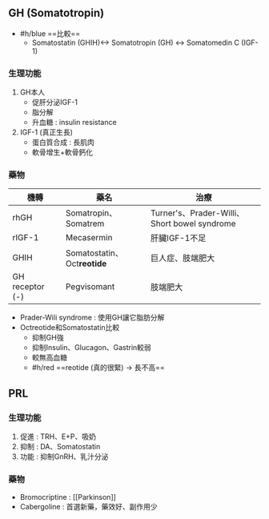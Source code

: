 ## GH (Somatotropin)
- #h/blue ==比較==
	- Somatostatin (GHIH)<-> Somatotropin (GH) <-> Somatomedin C (IGF-1)
### 生理功能
1. GH本人
	- 促肝分泌IGF-1
	- 脂分解
	- 升血糖 : insulin resistance
2. IGF-1 (真正生長)
	- 蛋白質合成 : 長肌肉
	- 軟骨增生+軟骨鈣化
### 藥物
| 機轉   | 藥名                     | 治療                                         |
|------|--------------------------|----------------------------------------------|
| rhGH | Somatropin、Somatrem      | Turner's、Prader-Willi、Short bowel syndrome |
| rIGF-1| Mecasermin               | 肝臟IGF-1不足                                |
| GHIH | Somatostatin、Oct**reotide** | 巨人症、肢端肥大                             |
| GH receptor (-) | Pegvisomant |   肢端肥大                             |
- Prader-Wili syndrome : 使用GH讓它脂肪分解
- Octreotide和Somatostatin比較
	- 抑制GH強
	- 抑制Insulin、Glucagon、Gastrin較弱
	- 較無高血糖
	- #h/red ==reotide (真的很緊) -> 長不高==
## PRL
### 生理功能
1. 促進 : TRH、E+P、吸奶
2. 抑制 : DA、Somatostatin
3. 功能 : 抑制GnRH、乳汁分泌
### 藥物
- Bromocriptine : [[Parkinson]]
- Cabergoline : 首選新藥，藥效好、副作用少
